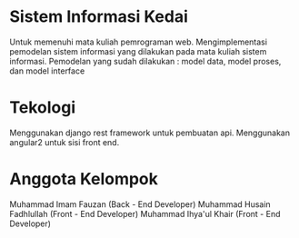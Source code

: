# Sistem Informasi Kedai
Untuk memenuhi mata kuliah pemrograman web.
Mengimplementasi pemodelan sistem informasi yang dilakukan pada mata kuliah sistem informasi.
Pemodelan yang sudah dilakukan : model data, model proses, dan model interface

# Tekologi
Menggunakan django rest framework untuk pembuatan api.
Menggunakan angular2 untuk sisi front end.

# Anggota Kelompok
Muhammad Imam Fauzan (Back - End Developer)
Muhammad Husain Fadhlullah (Front - End Developer)
Muhammad Ihya'ul Khair (Front - End Developer)

